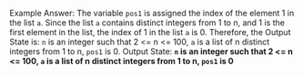 Example Answer:
The variable `pos1` is assigned the index of the element 1 in the list `a`. Since the list `a` contains distinct integers from 1 to n, and 1 is the first element in the list, the index of 1 in the list `a` is 0. Therefore, the Output State is: `n` is an integer such that 2 <= n <= 100, `a` is a list of n distinct integers from 1 to n, `pos1` is 0.
Output State: **`n` is an integer such that 2 <= n <= 100, `a` is a list of n distinct integers from 1 to n, `pos1` is 0**